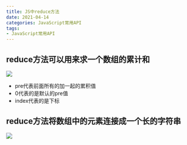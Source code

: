 ```yaml
---
title: JS中reduce方法
date: 2021-04-14
categories: JavaScript常用API
tags: 
- JavaScript常用API
---
```

## reduce方法可以用来求一个数组的累计和
![](https://img-blog.csdnimg.cn/img_convert/288c197ea9426cf7eff98c6fd86b51bf.png)
* pre代表前面所有的加一起的累积值
* 0代表的是默认的pre值
* index代表的是下标

## reduce方法将数组中的元素连接成一个长的字符串
![](https://img-blog.csdnimg.cn/img_convert/c6ed865df0cbf755b17409eaf5e704a2.png)
